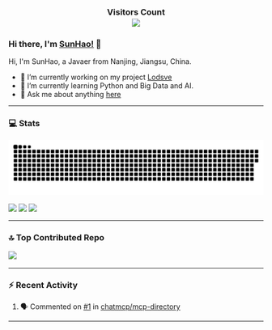 <div>
  <h3 align="center"> 
    Visitors Count<br>
    <img align="center" src="https://profile-counter.glitch.me/sunhao-java/count.svg" />
  </h3>
</div>

### Hi there, I'm [SunHao!](https://www.crazy-coder.cn/) 👋

Hi, I'm SunHao, a Javaer from Nanjing, Jiangsu, China.

- 🔭 I’m currently working on my project [Lodsve](https://github.com/lodsve)
- 🌱 I’m currently learning Python and Big Data and AI.
- 💬 Ask me about anything [here](https://github.com/sunhao-java/sunhao-java/issues)

***

### 💻 Stats
![](https://raw.githubusercontent.com/sunhao-java/sunhao-java/output/github-contribution-grid-snake-dark.svg)

![](https://streak-stats.demolab.com/?user=sunhao-java&theme=dark&hide_border=&date_format=%5BY.%5Dn.j)
![](https://github-readme-stats-git-masterorgs-github-readme-stats-team.vercel.app/api?username=sunhao-java&show_icons=true&count_private=true&include_orgs=true&theme=dark)
![](https://github-readme-stats-git-masterorgs-github-readme-stats-team.vercel.app/api/top-langs/?username=sunhao-java&include_orgs=true&layout=compact&theme=dark&langs_count=10)

***

### 🔝 Top Contributed Repo
![](https://github-contributor-stats.vercel.app/api?username=sunhao-java&limit=5&theme=dark&combine_all_yearly_contributions=true)

***

### :zap: Recent Activity
<!--START_SECTION:activity-->
1. 🗣 Commented on [#1](https://github.com/chatmcp/mcp-directory/issues/1#issuecomment-2739035479) in [chatmcp/mcp-directory](https://github.com/chatmcp/mcp-directory)
<!--END_SECTION:activity-->

***
